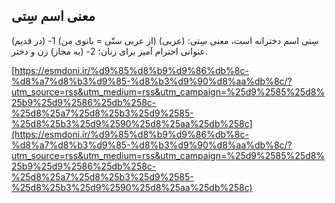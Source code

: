 ## معنی اسم سِتی


سِتی اسم دخترانه است، معنی سِتی: (عربی) (از عربی ستّی = بانوی من) 1- (در قدیم) عنوانی احترام آمیز برای زنان؛ 2- (به مجاز) زن و دختر.

[https://esmdoni.ir/%d9%85%d8%b9%d9%86%db%8c-%d8%a7%d8%b3%d9%85-%d8%b3%d9%90%d8%aa%db%8c/?utm_source=rss&utm_medium=rss&utm_campaign=%25d9%2585%25d8%25b9%25d9%2586%25db%258c-%25d8%25a7%25d8%25b3%25d9%2585-%25d8%25b3%25d9%2590%25d8%25aa%25db%258c](https://esmdoni.ir/%d9%85%d8%b9%d9%86%db%8c-%d8%a7%d8%b3%d9%85-%d8%b3%d9%90%d8%aa%db%8c/?utm_source=rss&utm_medium=rss&utm_campaign=%25d9%2585%25d8%25b9%25d9%2586%25db%258c-%25d8%25a7%25d8%25b3%25d9%2585-%25d8%25b3%25d9%2590%25d8%25aa%25db%258c) 